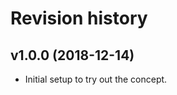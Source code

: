Revision history
===================



v1.0.0 (2018-12-14)
-------------------

* Initial setup to try out the concept.
